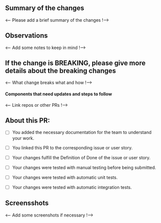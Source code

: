 ## Summary of the changes

<-- Please add a brief summary of the changes !-->


## Observations

<-- Add some notes to keep in mind !-->


## If the change is BREAKING, please give more details about the breaking changes

<-- What change breaks what and how !-->

#### Components that need updates and steps to follow

<-- Link repos or other PRs !-->


## About this PR:

- [ ] You added the necessary documentation for the team to understand your work.
- [ ] You linked this PR to the corresponding issue or user story.
- [ ] Your changes fulfill the Definition of Done of the issue or user story.
- [ ] Your changes were tested with manual testing before being submitted.
- [ ] Your changes were tested with automatic unit tests.
- [ ] Your changes were tested with automatic integration tests.


## Screensshots

<-- Add some screenshots if necessary !-->